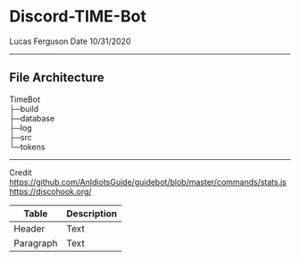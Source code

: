 # Discord-TIME-Bot

Lucas Ferguson
Date 10/31/2020

---

## File Architecture

TimeBot  
├─build  
├─database  
├─log  
├─src  
└─tokens

---

Credit  
https://github.com/AnIdiotsGuide/guidebot/blob/master/commands/stats.js  
https://discohook.org/

| Table     | Description |
| --------- | ----------- |
| Header    | Text        |
| Paragraph | Text        |
